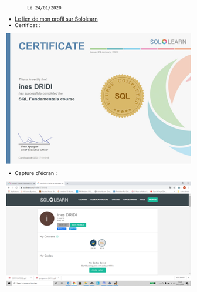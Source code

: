             Le 24/01/2020



- [Le lien de mon profil sur Sololearn](https://www.sololearn.com/Profile/17191916)
- Certificat : 

![certificat](./image_sql/certificat.jpg)

- Capture d'écran :

![sql](./image_sql/sql.png)